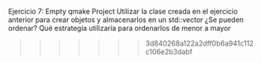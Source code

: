 
Ejercicio 7:
Empty qmake Project
Utilizar la clase creada en el ejercicio anterior para crear objetos y almacenarlos en un std::vector
¿Se pueden ordenar? Qué estrategia utilizaría para ordenarlos de menor a mayor
>>>>>>> 3d840268a122a2dff0b6a941c112c106e2b3dabf
